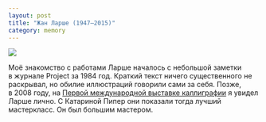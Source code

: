 ```yaml
---
layout: post
title: "Жан Ларше (1947–2015)"
category: memory
---
```

![](https://ic.pics.livejournal.com/quillcraft/13449910/365672/365672_original.png)

Моё знакомство с&#160;работами Ларше началось с&#160;небольшой заметки в&#160;журнале Project за 1984&#160;год. Краткий текст ничего существенного не раскрывал, но обилие иллюстраций говорили сами за себя. Позже, в&#160;2008&#160;году, на [Первой международной выставке каллиграфии](/event/2008/10/19/mvk-2008-4) я увидел Ларше лично. С&#160;Катариной Пипер они показали тогда лучший мастеркласс. Он был большим мастером.
